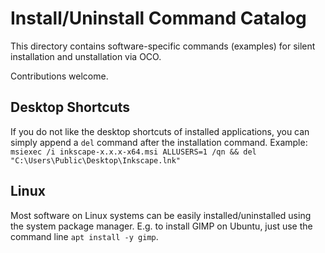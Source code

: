 # Install/Uninstall Command Catalog
This directory contains software-specific commands (examples) for silent installation and unstallation via OCO.

Contributions welcome.


## Desktop Shortcuts
If you do not like the desktop shortcuts of installed applications, you can simply append a `del` command after the installation command. Example: `msiexec /i inkscape-x.x.x-x64.msi ALLUSERS=1 /qn && del "C:\Users\Public\Desktop\Inkscape.lnk"`

## Linux
Most software on Linux systems can be easily installed/uninstalled using the system package manager. E.g. to install GIMP on Ubuntu, just use the command line `apt install -y gimp`.
